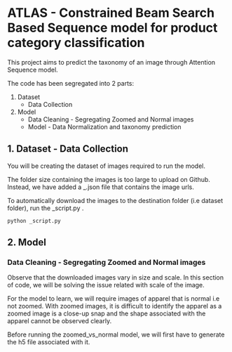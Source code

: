 # ATLAS - Constrained Beam Search Based Sequence model for product category classification

This project aims to predict the taxonomy of an image through Attention Sequence model.

The code has been segregated into 2 parts:
1. Dataset 
    - Data Collection
2. Model
    - Data Cleaning - Segregating Zoomed and Normal images
    - Model - Data Normalization and taxonomy prediction


## 1. Dataset - Data Collection
You will be creating the dataset of images required to run the model.

The folder size containing the images is too large to upload on Github. Instead, we have added a _.json file that contains the image urls. 

To automatically download the images to the destination folder (i.e dataset folder), run the _script.py .

`python _script.py`

## 2. Model
### Data Cleaning - Segregating Zoomed and Normal images
Observe that the downloaded images vary in size and scale. In this section of code, we will be solving the issue related with scale of the image. 

For the model to learn, we will require images of apparel that is normal i.e not zoomed. With zoomed images, it is difficult to identify the apparel as a zoomed image is a close-up snap and the shape associated with the apparel cannot be observed clearly.

Before running the zoomed_vs_normal model, we will first have to generate the h5 file associated with it. 
